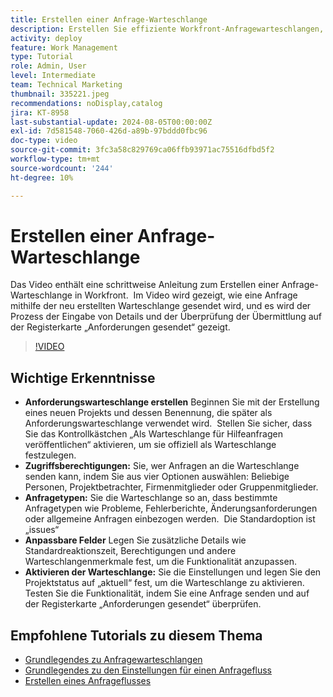 ```yaml
---
title: Erstellen einer Anfrage-Warteschlange
description: Erstellen Sie effiziente Workfront-Anfragewarteschlangen, indem Sie Zugriffsberechtigungen definieren, Anfragetypen und -felder anpassen, die Warteschlange aktivieren und ihre Funktionalität für eine nahtlose Projektübermittlungsverwaltung testen.
activity: deploy
feature: Work Management
type: Tutorial
role: Admin, User
level: Intermediate
team: Technical Marketing
thumbnail: 335221.jpeg
recommendations: noDisplay,catalog
jira: KT-8958
last-substantial-update: 2024-08-05T00:00:00Z
exl-id: 7d581548-7060-426d-a89b-97bddd0fbc96
doc-type: video
source-git-commit: 3fc3a58c829769ca06ffb93971ac75516dfbd5f2
workflow-type: tm+mt
source-wordcount: '244'
ht-degree: 10%

---
```


# Erstellen einer Anfrage-Warteschlange

Das Video enthält eine schrittweise Anleitung zum Erstellen einer Anfrage-Warteschlange in Workfront. &#x200B; Im Video wird gezeigt, wie eine Anfrage mithilfe der neu erstellten Warteschlange gesendet wird, und es wird der Prozess der Eingabe von Details und der Überprüfung der Übermittlung auf der Registerkarte „Anforderungen gesendet“ gezeigt. &#x200B;

>[!VIDEO](https://video.tv.adobe.com/v/335221/?quality=12&learn=on&enablevpops)

## Wichtige Erkenntnisse

* **Anforderungswarteschlange erstellen** Beginnen Sie mit der Erstellung eines neuen Projekts und dessen Benennung, die später als Anforderungswarteschlange verwendet wird. &#x200B; Stellen Sie sicher, dass Sie das Kontrollkästchen „Als Warteschlange für Hilfeanfragen veröffentlichen“ aktivieren, um sie offiziell als Warteschlange festzulegen. &#x200B;
* **Zugriffsberechtigungen:** Sie, wer Anfragen an die Warteschlange senden kann, indem Sie aus vier Optionen auswählen: Beliebige Personen, Projektbetrachter, Firmenmitglieder oder Gruppenmitglieder. &#x200B;
* **Anfragetypen:** Sie die Warteschlange so an, dass bestimmte Anfragetypen wie Probleme, Fehlerberichte, Änderungsanforderungen oder allgemeine Anfragen einbezogen werden. &#x200B; Die Standardoption ist „issues“ &#x200B;
* **Anpassbare Felder** Legen Sie zusätzliche Details wie Standardreaktionszeit, Berechtigungen und andere Warteschlangenmerkmale fest, um die Funktionalität anzupassen. &#x200B;
* **Aktivieren der Warteschlange:** Sie die Einstellungen und legen Sie den Projektstatus auf „aktuell“ fest, um die Warteschlange zu aktivieren. &#x200B; Testen Sie die Funktionalität, indem Sie eine Anfrage senden und auf der Registerkarte „Anforderungen gesendet“ überprüfen.

## Empfohlene Tutorials zu diesem Thema

* [Grundlegendes zu Anfragewarteschlangen](/help/manage-work/request-queues/understand-request-queues.md)
* [Grundlegendes zu den Einstellungen für einen Anfragefluss](/help/manage-work/request-queues/understand-settings-for-a-flow-request.md)
* [Erstellen eines Anfrageflusses](/help/manage-work/request-queues/create-a-request-flow.md)

